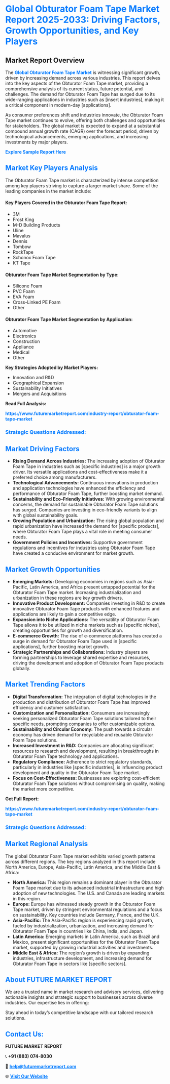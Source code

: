<h1 style="color: #007BFF;">Global Obturator Foam Tape Market Report 2025-2033: Driving Factors, Growth Opportunities, and Key Players</h1>

<section id="overview">
<h2>Market Report Overview</h2>
<p>The <a href="https://www.futuremarketreport.com/industry-report/obturator-foam-tape-market" style="color: #007BFF; text-decoration: none;"><strong>Global Obturator Foam Tape Market</strong></a> is witnessing significant growth, driven by increasing demand across various industries. This report delves into the key aspects of the Obturator Foam Tape market, providing a comprehensive analysis of its current status, future potential, and challenges. The demand for Obturator Foam Tape has surged due to its wide-ranging applications in industries such as [insert industries], making it a critical component in modern-day [applications].</p>
<p>As consumer preferences shift and industries innovate, the Obturator Foam Tape market continues to evolve, offering both challenges and opportunities for stakeholders. The global market is expected to expand at a substantial compound annual growth rate (CAGR) over the forecast period, driven by technological advancements, emerging applications, and increasing investments by major players.</p>
</section>

<section id="overview">
<p><a href="https://www.futuremarketreport.com/request-sample/reportId=89536" style="color: #007BFF; text-decoration: none;"><strong>Explore Sample Report Here</strong></a></p>
</section>

<section id="key-players">
<h2 style="color: #007BFF;">Market Key Players Analysis</h2>
<p>The Obturator Foam Tape market is characterized by intense competition among key players striving to capture a larger market share. Some of the leading companies in the market include:</p>
<h4>Key Players Covered in the Obturator Foam Tape Report:</h4>
<ul><li>3M</li><li>Frost King</li><li>M-D Building Products</li><li>Uline</li><li>Mavalus</li><li>Dennis</li><li>Tombow</li><li>RockTape</li><li>Schonox Foam Tape</li><li>KT Tape</li></ul>
<h4>Obturator Foam Tape Market Segmentation by Type:</h4>
<ul><li>Silicone Foam</li><li>PVC Foam</li><li>EVA Foam</li><li>Cross-Linked PE Foam</li><li>Other</li></ul>

<h4>Obturator Foam Tape Market Segmentation by Application:</h4>
<ul><li>Automotive</li><li>Electronics</li><li>Construction</li><li>Appliance</li><li>Medical</li><li>Other</li></ul>
<p><strong>Key Strategies Adopted by Market Players:</strong></p>
<ul>
<li>Innovation and R&D</li>
<li>Geographical Expansion</li>
<li>Sustainability Initiatives</li>
<li>Mergers and Acquisitions</li>
</ul>
</section>

<section>
<p><strong>Read Full Analysis: </strong></p><a href="https://www.futuremarketreport.com/industry-report/obturator-foam-tape-market" style="color: #007BFF; text-decoration: none;"><strong>https://www.futuremarketreport.com/industry-report/obturator-foam-tape-market</strong></a>
<h3 style="color: #007BFF;">Strategic Questions Addressed:</h3>
</section>

<section id="driving-factors">
<h2 style="color: #007BFF;">Market Driving Factors</h2>
<ul>
<li><strong>Rising Demand Across Industries:</strong> The increasing adoption of Obturator Foam Tape in industries such as [specific industries] is a major growth driver. Its versatile applications and cost-effectiveness make it a preferred choice among manufacturers.</li>
<li><strong>Technological Advancements:</strong> Continuous innovations in production and application technologies have enhanced the efficiency and performance of Obturator Foam Tape, further boosting market demand.</li>
<li><strong>Sustainability and Eco-Friendly Initiatives:</strong> With growing environmental concerns, the demand for sustainable Obturator Foam Tape solutions has surged. Companies are investing in eco-friendly variants to align with global sustainability goals.</li>
<li><strong>Growing Population and Urbanization:</strong> The rising global population and rapid urbanization have increased the demand for [specific products], where Obturator Foam Tape plays a vital role in meeting consumer needs.</li>
<li><strong>Government Policies and Incentives:</strong> Supportive government regulations and incentives for industries using Obturator Foam Tape have created a conducive environment for market growth.</li>
</ul>
</section>

<section id="growth-opportunities">
<h2 style="color: #007BFF;">Market Growth Opportunities</h2>
<ul>
<li><strong>Emerging Markets:</strong> Developing economies in regions such as Asia-Pacific, Latin America, and Africa present untapped potential for the Obturator Foam Tape market. Increasing industrialization and urbanization in these regions are key growth drivers.</li>
<li><strong>Innovative Product Development:</strong> Companies investing in R&D to create innovative Obturator Foam Tape products with enhanced features and applications are likely to gain a competitive edge.</li>
<li><strong>Expansion into Niche Applications:</strong> The versatility of Obturator Foam Tape allows it to be utilized in niche markets such as [specific niches], creating opportunities for growth and diversification.</li>
<li><strong>E-commerce Growth:</strong> The rise of e-commerce platforms has created a surge in demand for Obturator Foam Tape used in [specific applications], further boosting market growth.</li>
<li><strong>Strategic Partnerships and Collaborations:</strong> Industry players are forming partnerships to leverage shared expertise and resources, driving the development and adoption of Obturator Foam Tape products globally.</li>
</ul>
</section>

<section id="trending-factors">
<h2 style="color: #007BFF;">Market Trending Factors</h2>
<ul>
<li><strong>Digital Transformation:</strong> The integration of digital technologies in the production and distribution of Obturator Foam Tape has improved efficiency and customer satisfaction.</li>
<li><strong>Customization and Personalization:</strong> Consumers are increasingly seeking personalized Obturator Foam Tape solutions tailored to their specific needs, prompting companies to offer customizable options.</li>
<li><strong>Sustainability and Circular Economy:</strong> The push towards a circular economy has driven demand for recyclable and reusable Obturator Foam Tape solutions.</li>
<li><strong>Increased Investment in R&D:</strong> Companies are allocating significant resources to research and development, resulting in breakthroughs in Obturator Foam Tape technology and applications.</li>
<li><strong>Regulatory Compliance:</strong> Adherence to strict regulatory standards, particularly in industries like [specific industries], is influencing product development and quality in the Obturator Foam Tape market.</li>
<li><strong>Focus on Cost-Effectiveness:</strong> Businesses are exploring cost-efficient Obturator Foam Tape solutions without compromising on quality, making the market more competitive.</li>
</ul>
</section>

<section>
<p><strong>Get Full Report: </strong></p><a href="https://www.futuremarketreport.com/industry-report/obturator-foam-tape-market" style="color: #007BFF; text-decoration: none;"><strong>https://www.futuremarketreport.com/industry-report/obturator-foam-tape-market</strong></a>
<h3 style="color: #007BFF;">Strategic Questions Addressed:</h3>
</section>


<section id="regional-analysis">
<h2 style="color: #007BFF;">Market Regional Analysis</h2>
<p>The global Obturator Foam Tape market exhibits varied growth patterns across different regions. The key regions analyzed in this report include North America, Europe, Asia-Pacific, Latin America, and the Middle East & Africa:</p>
<ul>
<li><strong>North America:</strong> This region remains a dominant player in the Obturator Foam Tape market due to its advanced industrial infrastructure and high adoption of new technologies. The U.S. and Canada are leading markets in this region.</li>
<li><strong>Europe:</strong> Europe has witnessed steady growth in the Obturator Foam Tape market, driven by stringent environmental regulations and a focus on sustainability. Key countries include Germany, France, and the U.K.</li>
<li><strong>Asia-Pacific:</strong> The Asia-Pacific region is experiencing rapid growth, fueled by industrialization, urbanization, and increasing demand for Obturator Foam Tape in countries like China, India, and Japan.</li>
<li><strong>Latin America:</strong> Emerging markets in Latin America, such as Brazil and Mexico, present significant opportunities for the Obturator Foam Tape market, supported by growing industrial activities and investments.</li>
<li><strong>Middle East & Africa:</strong> The region’s growth is driven by expanding industries, infrastructure development, and increasing demand for Obturator Foam Tape in sectors like [specific sectors].</li>
</ul>
</section>

<footer>
<h2 style="color: #007BFF;">About FUTURE MARKET REPORT</h2>
<p>We are a trusted name in market research and advisory services, delivering actionable insights and strategic support to businesses across diverse industries. Our expertise lies in offering:</p>

<p>Stay ahead in today’s competitive landscape with our tailored research solutions.</p>

<h2 style="color: #007BFF;">Contact Us:</h2>
<p><strong>FUTURE MARKET REPORT</strong></p>
<p>📞 <strong>+91 (883) 074-8030</strong></p>
<p>📧 <strong><a href="mailto:help@futuremarketreport.com" style="color: #007BFF;">help@futuremarketreport.com</a></strong></p>
<p>🌐 <strong><a href="https://www.futuremarketreport.com/" style="color: #007BFF;">Visit Our Website</a></strong></p>
</footer>
